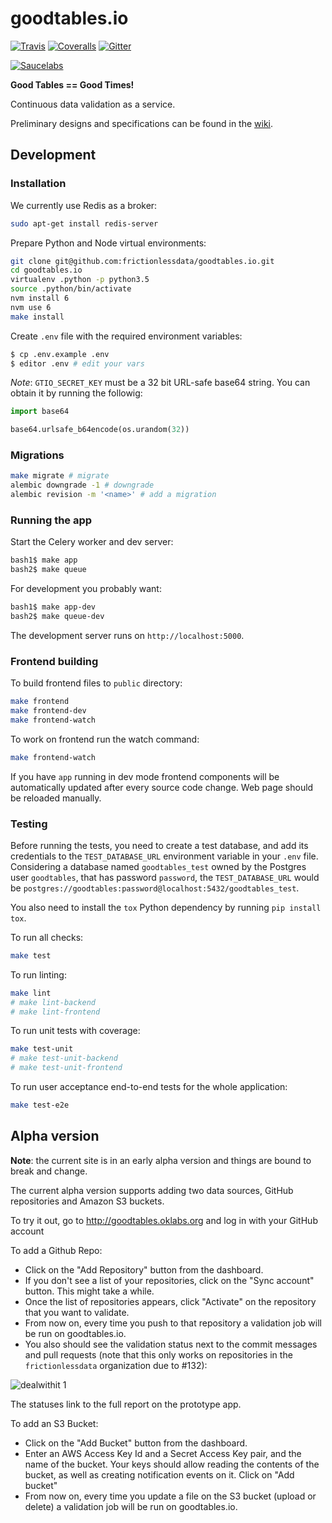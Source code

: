 # goodtables.io

[![Travis](https://img.shields.io/travis/frictionlessdata/goodtables.io/master.svg)](https://travis-ci.org/frictionlessdata/goodtables.io)
[![Coveralls](http://img.shields.io/coveralls/frictionlessdata/goodtables.io.svg?branch=master)](https://coveralls.io/r/frictionlessdata/goodtables.io?branch=master)
[![Gitter](https://img.shields.io/gitter/room/frictionlessdata/chat.svg)](https://gitter.im/frictionlessdata/chat)

[![Saucelabs](https://saucelabs.com/browser-matrix/goodtables-io.svg)](https://saucelabs.com/u/goodtables-io)

**Good Tables == Good Times!**

Continuous data validation as a service.

Preliminary designs and specifications can be found in the [wiki](https://github.com/frictionlessdata/goodtables.io/wiki).

## Development

### Installation

We currently use Redis as a broker:

```bash
sudo apt-get install redis-server
```

Prepare Python and Node virtual environments:

```bash
git clone git@github.com:frictionlessdata/goodtables.io.git
cd goodtables.io
virtualenv .python -p python3.5
source .python/bin/activate
nvm install 6
nvm use 6
make install
```

Create `.env` file with the required environment variables:

```bash
$ cp .env.example .env
$ editor .env # edit your vars

```

*Note*: `GTIO_SECRET_KEY` must be a 32 bit URL-safe base64 string. You can obtain it by running the followig:

```python
import base64

base64.urlsafe_b64encode(os.urandom(32))
```


### Migrations

```bash
make migrate # migrate
alembic downgrade -1 # downgrade
alembic revision -m '<name>' # add a migration
```

### Running the app

Start the Celery worker and dev server:

```bash
bash1$ make app
bash2$ make queue
```
For development you probably want:

```bash
bash1$ make app-dev
bash2$ make queue-dev
```


The development server runs on `http://localhost:5000`.

### Frontend building

To build frontend files to `public` directory:

```bash
make frontend
make frontend-dev
make frontend-watch

```

To work on frontend run the watch command:

```bash
make frontend-watch
```

If you have `app` running in dev mode frontend components will be automatically updated
after every source code change. Web page should be reloaded manually.

### Testing

Before running the tests, you need to create a test database, and add its credentials to
the `TEST_DATABASE_URL` environment variable in your `.env` file. Considering a
database named `goodtables_test` owned by the Postgres user `goodtables`, that
has password `password`, the `TEST_DATABASE_URL` would be
`postgres://goodtables:password@localhost:5432/goodtables_test`.

You also need to install the `tox` Python dependency by running `pip install tox`.

To run all checks:

```bash
make test
```

To run linting:

```bash
make lint
# make lint-backend
# make lint-frontend
```

To run unit tests with coverage:

```bash
make test-unit
# make test-unit-backend
# make test-unit-frontend
```

To run user acceptance end-to-end tests for the whole application:

```bash
make test-e2e
```

## Alpha version

**Note**: the current site is in an early alpha version and things are bound to break and change.

The current alpha version supports adding two data sources, GitHub repositories and Amazon S3 buckets.

To try it out, go to http://goodtables.oklabs.org and log in with your GitHub account

To add a Github Repo:

* Click on the "Add Repository" button from the dashboard.
* If you don't see a list of your repositories, click on the "Sync account" button. This might take a while.
* Once the list of repositories appears, click "Activate" on the repository that you want to validate.
* From now on, every time you push to that repository a validation job will be run on goodtables.io.
* You also should see the validation status next to the commit messages and pull requests (note that this only works on repositories in the `frictionlessdata` organization due to #132):

![dealwithit 1](https://cloud.githubusercontent.com/assets/200230/20802449/001ee8c4-b7e4-11e6-9e8b-b88390a659c7.png)

The statuses link to the full report on the prototype app.


To add an S3 Bucket:

* Click on the "Add Bucket" button from the dashboard.
* Enter an AWS Access Key Id and a Secret Access Key pair, and the name of the bucket. Your keys should allow reading the contents of the bucket, as well as creating notification events on it. Click on "Add bucket"
* From now on, every time you update a file on the S3 bucket (upload or delete) a validation job will be run on goodtables.io.
